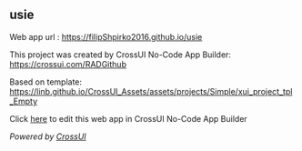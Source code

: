 ## usie
Web app url : https://filipShpirko2016.github.io/usie

This project was created by CrossUI No-Code App Builder: https://crossui.com/RADGithub

Based on template: https://linb.github.io/CrossUI_Assets/assets/projects/Simple/xui_project_tpl_Empty

Click [here](https://crossui.com/RADGithub/#!from=github&owner=filipShpirko2016&repo=usie) to edit this web app in CrossUI No-Code App Builder

<i>Powered by [CrossUI](https://crossui.com)</i>

